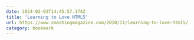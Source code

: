 ```yaml
---
date: 2024-02-03T14:45:57.174Z
title: 'Learning to Love HTML5'
url: https://www.smashingmagazine.com/2010/11/learning-to-love-html5/
category: bookmark
---
```

